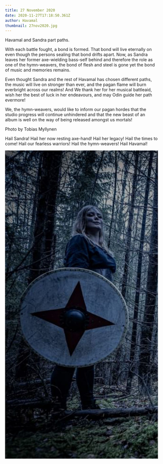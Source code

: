 ```yaml
---
title: 27 November 2020
date: 2020-11-27T17:18:50.361Z
author: Havamal
thumbnail: 27nov2020.jpg
---
```


Havamal and Sandra part paths.

With each battle fought, a bond is formed. That bond will live eternally on even though the persons sealing that bond drifts apart. Now, as Sandra leaves her former axe-wielding bass-self behind and therefore the role as one of the hymn-weavers, the bond of flesh and steel is gone yet the bond of music and memories remains.

Even thought Sandra and the rest of Havamal has chosen different paths, the music will live on stronger than ever, and the pagan flame will burn everbright across our realms! And We thank her for her musical battleaid, wish her the best of luck in her endeavours, and may Odin guide her path evermore!

We, the hymn-weavers, would like to inform our pagan hordes that the studio progress will continue unhindered and that the new beast of an album is well on the way of being released amongst us mortals!

Photo by Tobias Myllynen

Hail Sandra! Hail her now resting axe-hand! Hail her legacy! Hail the times to come! Hail our fearless warriors! Hail the hymn-weavers! Hail Havamal!

![27nov2020.jpg](./27nov2020.jpg)
